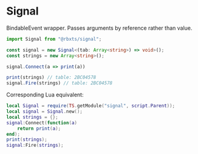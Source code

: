 # Signal
BindableEvent wrapper. Passes arguments by reference rather than value.

```ts
import Signal from "@rbxts/signal";

const signal = new Signal<(tab: Array<string>) => void>();
const strings = new Array<string>();

signal.Connect(a => print(a))

print(strings) // table: 2BC04578
signal.Fire(strings) // table: 2BC04578
```

Corresponding Lua equivalent:

```lua
local Signal = require(TS.getModule("signal", script.Parent));
local signal = Signal.new();
local strings = {};
signal:Connect(function(a)
	return print(a);
end);
print(strings);
signal:Fire(strings);
```
